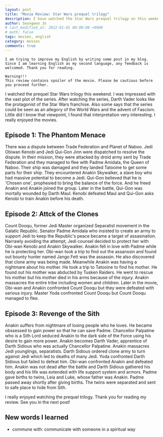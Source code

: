 ```yaml
---
layout: post
title: "Movie Review: Star Wars prequel trilogy"
description: I have watched the Star Wars prequel trilogy on this weekend
author: Seungwoo Jo
# last_modified_at: 2022-01-01 00:00:00 +0900
# math: false
tags: movies, english
category: movies
comments: true
---
```


```
I am trying to improve my English by writing some post in my blog. Since I am learning English as my second language, any feedback is welcomed. Thank you for reading.
```

```
Warning!!!
This review contains spoiler of the movie. Please be cautious before you proceed further.
```

I watched the prequel Star Wars trilogy this weekend. I was impressed with the vast plot of the series. After watching the series, Darth Vader looks like the protagonist of the Star Wars franchise. Also some says that the series could be seen as an allegory of the World Wars and the advent of Fascism. Little did I know that viewpoint, I found that interpretation very interesting. I really enjoyed the movies.

## Episode 1: The Phantom Menace

There was a dispute between Trade Federation and Planet of Naboo. Jedi Obiwan Kenobi and Jedi Qui-Gon Jinn were dispatched to resolve the dispute. In their mission, they were attacked by droid army sent by Trade Federation and they managed to flee with Padme Amidala, the Queen of Naboo. Their ship was damaged and they landed Tatooine to get some parts for their ship. They encountered Anakin Skywalker, a slave boy who had massive potential to become a Jedi. Qui-Gon believed that he is 'Chosen one', prophesied to bring the balance of the force. And he freed Anakin and Anakin joined the group. Later in the battle, Qui-Gon was mortally wounded by Darth Maul. Kenobi defeated Maul and Qui-Gon asks Kenobi to train Anakin before his death.


## Episode 2: Attck of the Clones

Count Dooqu, former Jedi Master organized Separatist movement in the Galatic Republic. Senator Padme Amidala who insisted to create an army to support Jedi to keep the Republic's peace became a target of assasination. Narrawly avoiding the attempt, Jedi counsel decided to protect her with Obi-wan Kenobi and Anakin Skywalker. Anakin fell in love with Padme while he is protecting her. Obi-wan took a trip to find out the assanssin and found out bounty hunter named Jango Fett was the assassin. He also discovered that clone army was being made. Meanwhile Anakin was having a nightmare about his mother. He took a trip to Tatooine to find his mother. He found out his mother was abducted by Tusken Raiders. He went to rescue his mother but his mother died in his arms because of the injury. Anakin massacres the entire tribe including women and children. Later in the movie, Obi-wan and Anakin confronted Count Dooqu but they were defeated with serious injury. Master Yoda confronted Count Dooqu but Count Dooqu managed to flee.

## Episode 3: Revenge of the Sith

Anakin suffers from nightmare of losing people who he loves. He became obssessed to gain power so that he can save Padme. Chancellor Palpatine who is a Sith Lord seduced Anakin to the dark side of the Force using his desire to gain more power. Anakin becomes Darth Vader, apprentice of Darth Sidious who was actually Chancellor Palpatine. Anakin massacres Jedi younglings, separatists. Darth Sidious ordered clone army to turn against Jedi which led to deaths of many Jedi. Yoda confronted Darth Sidious but failed to defeat him. Obi-wan confronted Anakin and defeated him. Anakin was not dead after the battle and Darth Sidious gathered his body and his life was extended with life support system and armors. Padme gave births to twins, Leia and Luke, whose father was Anakin. Padme passed away shortly after giving births. The twins were separated and sent to safe place to hide from Sith.

I really enjoyed watching the prequel trilogy. Thank you for reading my review. See you in the next post!


## New words I learned

- commune with: communicate with someone in a spiritual way